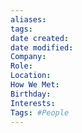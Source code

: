 ```yaml
---
aliases: 
tags: 
date created: 
date modified: 
Company: 
Role: 
Location: 
How We Met: 
Birthday: 
Interests: 
Tags: #People
---
```


